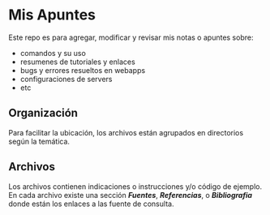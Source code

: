 # Mis Apuntes
Este repo es para agregar, modificar y revisar mis notas o apuntes sobre:
* comandos y su uso
* resumenes de tutoriales y enlaces
* bugs y errores resueltos en webapps
* configuraciones de servers
* etc
## Organización
Para facilitar la ubicación, los archivos están agrupados en directorios según la temática.
## Archivos
Los archivos contienen indicaciones o instrucciones y/o código de ejemplo. En cada archivo existe una sección ***Fuentes***, ___Referencias___, o ___Bibliografia___ donde están los enlaces a las fuente de consulta.


